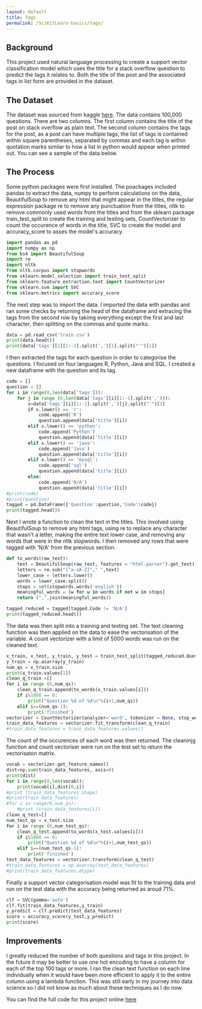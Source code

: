 ```yaml
---
layout: default
title: Tags
permalink: /SciKitLearn-basics/tags/
---
```

## Background
This project used natural language processing to create a support vector classification model which uses the title for a stack overflow question to predict the tags it relates to. Both the title of the post and the associated tags in list form are provided in the dataset.

## The Dataset
The dataset was sourced from kaggle [here](https://www.kaggle.com/badalgupta/stack-overflow-tag-prediction). The data contains 100,000 questions. There are two columns. The first column contains the title of the post on stack overflow as plain text. The second column contains the tags for the post, as a post can have multiple tags, the list of tags is contained within square parentheses, separated by commas and each tag is within quotation marks similar to how a list in python would appear when printed out. You can see a sample of the data below.

## The Process
Some python packages were first installed. The poackages included pandas to extract the data, numpy to perform calculations on the data, BeautifulSoup to remove any html that might appear in the titles, the regular expression package re to remove any punctuation from the titles, nltk to remove commonly used words from the titles and from the sklearn package train_test_split to create the training and testing sets, CountVectorizer to count the occurence of words in the title, SVC to create the model and accuracy_score to asses the model's accuracy.

```python
import pandas as pd
import numpy as np
from bs4 import BeautifulSoup
import re
import nltk
from nltk.corpus import stopwords
from sklearn.model_selection import train_test_split
from sklearn.feature_extraction.text import CountVectorizer
from sklearn.svm import SVC
from sklearn.metrics import accuracy_score
```

The next step was to import the data. I imported the data with pandas and ran some checks by returning the head of the dataframe and extracing the tags from the second row by takimg everything except the first and last character, then splitting on the commas and quote marks.

```python
data = pd.read_csv('train.csv')
print(data.head())
print(data['tags'][1][1:-1].split(',')[1].split("'")[1])
``` 

I then extracted the tags for each question in order to categorise the questions. I focused on four languages R, Python, Java and SQL. I created a new dataframe with the question and its tag.
```python
code = []
question = []
for i in range(0,len(data['tags'])):
	for j in range (0,len(data['tags'][i][1:-1].split(','))):
		x=data['tags'][i][1:-1].split(',')[j].split("'")[1]
		if x.lower() == 'r':
			code.append('R')
			question.append(data['title'][i])
		elif x.lower() == 'python':
			code.append('Python')
			question.append(data['title'][i])
		elif x.lower() == 'java':
			code.append('Java')
			question.append(data['title'][i])
		elif x.lower() == 'mysql':
			code.append('sql')
			question.append(data['title'][i])
		else:
			code.append('N/A')
			question.append(data['title'][i])
#print(code)
#print(question)
tagged = pd.DataFrame({'Question':question,'Code':code})
print(tagged.head())
```

Next I wrote a function to clean the text in the titles. This involved using BeautifulSoup to remove any html tags, using re to replace any character that wasn't a letter, making the entire text lower case, and removing any words that were in the nltk stopwords. I then removed any rows that were tagged with 'N/A' from the previous section.

```python
def to_words(raw_text):
	text = BeautifulSoup(raw_text, features = "html.parser").get_text()
	letters = re.sub("[^a-zA-Z]"," ",text)
	lower_case = letters.lower()
	words = lower_case.split()
	stops = set(stopwords.words('english'))
	meaningful_words = [w for w in words if not w in stops]
	return (",".join(meaningful_words))

tagged_reduced = tagged[tagged.Code != 'N/A']
print(tagged_reduced.head())
```

The data was then split into a training and testing set. The text cleaning function was then applied on the data to ease the vectorisation of the variable. A count vectorizer with a limit of 5000 words was run on the cleaned text. 

```python
x_train, x_test, y_train, y_test = train_test_split(tagged_reduced.Question,tagged_reduced.Code,test_size=0.2)
y_train = np.asarray(y_train)
num_qs = x_train.size 
print(x_train.values[1])
clean_q_train =[]
for i in range (0,num_qs):
	clean_q_train.append(to_words(x_train.values[i]))
	if i%1000 == 0:
		print("Question %d of %d\n"%(i+1,num_qs))
	elif i==(num_qs-1):
		print('finished')
vectorizer = CountVectorizer(analyzer='word', tokenizer = None, stop_words=None, max_features = 5000)
train_data_features = vectorizer.fit_transform(clean_q_train)
#train_data_features = train_data_features.values()
```

The count of the occurences of each word was then returned. The cleaninjg function and count vectoriser were run on the test set to return the vectorisaton matrix.

```python
vocab = vectorizer.get_feature_names()
dist=np.sum(train_data_features, axis=0)
print(dist)
for i in range(0,len(vocab)):
	print(vocab[i],dist[0,i])
#print (train_data_features.shape)
#print(train_data_features)
#for i in range(0,num_qs):
	#print (train_data_features[i])
clean_q_test=[]
num_test_qs = x_test.size
for i in range (0,num_test_qs):
	clean_q_test.append(to_words(x_test.values[i]))
	if i%1000 == 0:
		print("Question %d of %d\n"%(i+1,num_test_qs))
	elif i==(num_test_qs-1):
		print('finished')
test_data_features = vectorizer.transform(clean_q_test)
#train_data_features = np.asarray(test_data_features)
#print(train_data_features.dtype)
```

Finally a support vector categorisation model was fit to the training data and run on the test data with the accuracy being returned as aroud 71%.

```python
clf = SVC(gamma='auto')
clf.fit(train_data_features,y_train)
y_predict = clf.predict(test_data_features)
score = accuracy_score(y_test,y_predict)
print(score)
```

## Improvements
I greatly reduced the number of both questions and tags in this project. In the future it may be better to use one hot encoding to have a column for each of the top 100 tags or more. I ran the clean text function on each line individually when it would have been more efficient to apply it to the entire column using a lambda function. This was still early in my journey into data science so I did not know as much about these techniques as I do now.

You can find the full code for this project online [here](https://github.com/SamMatt87/Data-science-sample-projects/blob/master/Tags/tags.py)